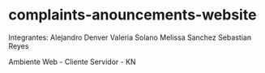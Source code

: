 # complaints-anouncements-website
Integrantes:
Alejandro Denver
Valeria Solano
Melissa Sanchez 
Sebastian Reyes

Ambiente Web - Cliente Servidor - KN
